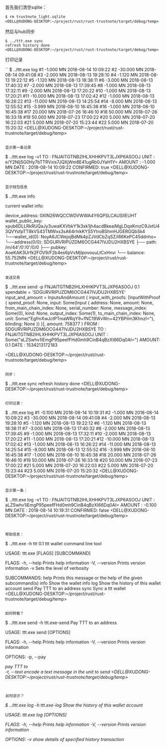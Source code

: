 首先我们清空sqlite：
```cmd
$ rm trustnote_light.sqlite
<DELL@XUDONG-DESKTOP:~/project/rust/rust-trustnote/target/debug/temp>
```

然后与hub同步
```
$ ../ttt.exe sync
refresh history done
<DELL@XUDONG-DESKTOP:~/project/rust/rust-trustnote/target/debug/temp>
```

打印记录

``
$ ../ttt.exe log
#1        -1.000 MN     2018-08-14 10:09:22
#2       -30.000 MN     2018-08-14 09:41:08
#3        -2.000 MN     2018-08-13 19:28:10
#4        -1.120 MN     2018-08-13 19:22:12
#5        -1.120 MN     2018-08-13 18:38:11
#6        -3.000 MN     2018-08-13 17:40:32
#7        -2.000 MN     2018-08-13 17:39:45
#8        -1.000 MN     2018-08-13 17:32:11
#9        -2.000 MN     2018-08-13 17:20:22
#10       -1.000 MN     2018-08-13 17:20:21
#11      -10.000 MN     2018-08-13 17:02:42
#12       -1.000 MN     2018-08-13 16:26:22
#13      -11.000 MN     2018-08-13 14:25:54
#14       -8.000 MN     2018-08-13 12:55:52
#15       -3.999 MN     2018-08-10 16:45:38
#16       -1.000 MN     2018-08-10 16:45:38
#17       20.000 MN     2018-07-26 16:46:10
#18       50.000 MN     2018-07-26 16:33:18
#19       50.000 MN     2018-07-23 17:00:22
#20        5.000 MN     2018-07-20 16:22:03
#21        5.000 MN     2018-07-20 15:23:44
#22        5.000 MN     2018-07-20 15:20:32
<DELL@XUDONG-DESKTOP:~/project/rust/rust-trustnote/target/debug/temp>
```

显示第一条记录
```
$ ../ttt.exe log -v1
TO       : FNJAITGTNB2IHLXHHKPVT3LJXP6ASOOJ
UNIT     : e/Y2NIjSG0Hy7bTTRVxis7JQXjWm8E41ugRb0JYaH1Y=
AMOUNT   : -1.000 MN
DATE     : 2018-08-14 10:09:22
CONFIRMED: true
<DELL@XUDONG-DESKTOP:~/project/rust/rust-trustnote/target/debug/temp>
```

显示钱包信息

```
$ ../ttt.exe info

current wallet info:

device_address: 0XIN26WQCCWDVWWA4Y6QPSLCAUSIIEUHT
wallet_public_key: xpub6DLLRkRUQaJy3uwaKXVbkY1k3xk1jh4acdBkeaiMgLDqxKmzC9JxtU43QVYsfpTT8kVS43TMWxs3sA64rhikKYS5YtroBShmHJGERGQbSk4
└──wallet_id(0): NoyA6JCWejxjBdMk4pZJVdCbZqSZ/I66KePC45ddnho=
   └──address(0/0): SDGURVRIPUZDM6OCG447IVJDU2HXBSYE
      ├── path: /m/44'/0'/0'/0/0
      ├── pubkey: AoeKAK3Urfk2FOV9/F2b4es6pVvMjIpovouuLtCxHnvi
      └── balance: 55.752MN
<DELL@XUDONG-DESKTOP:~/project/rust/rust-trustnote/target/debug/temp>

```

发送交易

```

$ ../ttt.exe send -p FNJAITGTNB2IHLXHHKPVT3LJXP6ASOOJ 0.1
spendable = 'SDGURVRIPUZDM6OCG447IVJDU2HXBSYE'
input_and_amount = InputsAndAmount { input_with_proofs: [InputWithProof { spend_proof: None, input: Some(Input { address: None, amount: None, from_main_chain_index: None, serial_number: None, message_index: Some(0), kind: None, output_index: Some(1), to_main_chain_index: None, unit: Some("EgfmXwJctPTmaWRqY9+fNC19WvWn+42YBPilm3KhnzI="), blinding: None }) }], amount: 758377 }
FROM  : SDGURVRIPUZDM6OCG447IVJDU2HXBSYE
TO    : FNJAITGTNB2IHLXHHKPVT3LJXP6ASOOJ
UNIT  : Some("aLZSwhv1iEmgP95peefFHd0mh9CinB4qBzXI66Dq0AI=")
AMOUNT: 0.1
DATE  : 1534213172183

<DELL@XUDONG-DESKTOP:~/project/rust/rust-trustnote/target/debug/temp>
```

同步：

```
$ ../ttt.exe sync
refresh history done
<DELL@XUDONG-DESKTOP:~/project/rust/rust-trustnote/target/debug/temp>
```

打印记录：

```
$ ../ttt.exe log
#1        -0.100 MN     2018-08-14 10:19:31
#2        -1.000 MN     2018-08-14 10:09:22
#3       -30.000 MN     2018-08-14 09:41:08
#4        -2.000 MN     2018-08-13 19:28:10
#5        -1.120 MN     2018-08-13 19:22:12
#6        -1.120 MN     2018-08-13 18:38:11
#7        -3.000 MN     2018-08-13 17:40:32
#8        -2.000 MN     2018-08-13 17:39:45
#9        -1.000 MN     2018-08-13 17:32:11
#10       -2.000 MN     2018-08-13 17:20:22
#11       -1.000 MN     2018-08-13 17:20:21
#12      -10.000 MN     2018-08-13 17:02:42
#13       -1.000 MN     2018-08-13 16:26:22
#14      -11.000 MN     2018-08-13 14:25:54
#15       -8.000 MN     2018-08-13 12:55:52
#16       -3.999 MN     2018-08-10 16:45:38
#17       -1.000 MN     2018-08-10 16:45:38
#18       20.000 MN     2018-07-26 16:46:10
#19       50.000 MN     2018-07-26 16:33:18
#20       50.000 MN     2018-07-23 17:00:22
#21        5.000 MN     2018-07-20 16:22:03
#22        5.000 MN     2018-07-20 15:23:44
#23        5.000 MN     2018-07-20 15:20:32
<DELL@XUDONG-DESKTOP:~/project/rust/rust-trustnote/target/debug/temp>
```

显示第一条：

```
$ ../ttt.exe log -v1
TO       : FNJAITGTNB2IHLXHHKPVT3LJXP6ASOOJ
UNIT     : aLZSwhv1iEmgP95peefFHd0mh9CinB4qBzXI66Dq0AI=
AMOUNT   : -0.100 MN
DATE     : 2018-08-14 10:19:31
CONFIRMED: false
<DELL@XUDONG-DESKTOP:~/project/rust/rust-trustnote/target/debug/temp>
```


帮助信息：
```
$ ../ttt.exe -h
ttt 0.1
ttt wallet command line tool

USAGE:
    ttt.exe [FLAGS] [SUBCOMMAND]

FLAGS:
    -h, --help       Prints help information
    -V, --version    Prints version information
    -v               Sets the level of verbosity

SUBCOMMANDS:
    help    Prints this message or the help of the given subcommand(s)
    info    Show the wallet info
    log     Show the history of this wallet account
    send    Pay TTT to an address
    sync    Sync a ttt wallet
<DELL@XUDONG-DESKTOP:~/project/rust/rust-trustnote/target/debug/temp>
```

如何转载？

```
$ ../ttt.exe send -h
ttt.exe-send
Pay TTT to an address

USAGE:
    ttt.exe send [OPTIONS]

FLAGS:
    -h, --help       Prints help information
    -V, --version    Prints version information

OPTIONS:
    -p, --pay <ADDRESS> <AMOUNT>    pay <AMOUNT> TTT to <ADDRESS>
    -t, --text <text>               encode a text message in the unit to send
<DELL@XUDONG-DESKTOP:~/project/rust/rust-trustnote/target/debug/temp>
```


如何显示？

```
$ ../ttt.exe log -h
ttt.exe-log
Show the history of this wallet account

USAGE:
    ttt.exe log [OPTIONS]

FLAGS:
    -h, --help       Prints help information
    -V, --version    Prints version information

OPTIONS:
    -v <INDEX>        show details of specified history transaction
   
```
